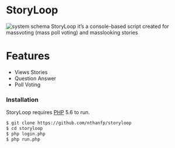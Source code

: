 # StoryLoop

![system schema](https://i.ibb.co/sPXrpwN/Story-Loop-Run.png)
StoryLoop it’s a console-based script created for massvoting (mass poll voting) and masslooking stories

# Features

  - Views Stories
  - Question Answer
  - Poll Voting

### Installation

StoryLoop requires [PHP](https://www.php.net/) 5.6 to run.

```sh
$ git clone https://github.com/nthanfp/storyloop
$ cd storyloop
$ php login.php
$ php run.php
```


